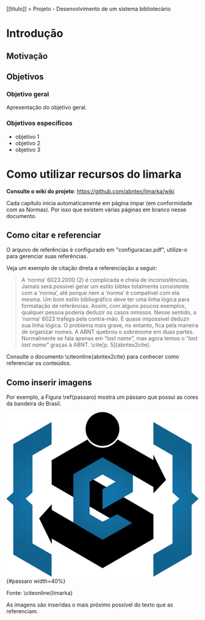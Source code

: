 
[[titulo]]
= Projeto - Desenvolvimento de um sistema bibliotecário
# Introdução

## Motivação

## Objetivos

### Objetivo geral

Apresentação do objetivo geral.

### Objetivos específicos

- objetivo 1
- objetivo 2
- objetivo 3

<!-- 
Isto é um comentário, mesma sintaxe do HTML. Para conhecer a sintaxe 
do limarka consulte: https://github.com/abntex/limarka/wiki/Sintaxe 
-->

# Como utilizar recursos do limarka

**Consulte o wiki do projeto**: https://github.com/abntex/limarka/wiki

Cada capítulo inicia automaticamente em página ímpar (em conformidade com as Normas). Por isso que existem várias páginas em branco nesse documento.

## Como citar e referenciar

O arquivo de referências é configurado em "configuracao.pdf", utilize-o
para gerenciar suas referências.

Veja um exemplo de citação direta e referenciação a seguir:

> A ‘norma’ 6023:2000 (2) é complicada e cheia de inconsistências. Jamais será
possível gerar um estilo bibtex totalmente consistente com a ‘norma’, até porque
nem a ‘norma’ é compatível com ela mesma. Um bom estilo bibliográfico deve
ter uma linha lógica para formatação de referências. Assim, com alguns poucos
exemplos, qualquer pessoa poderia deduzir os casos omissos. Nesse sentido, a
‘norma’ 6023 trafega pela contra-mão. É quase impossível deduzir sua linha lógica.
O problema mais grave, no entanto, fica pela maneira de organizar nomes. A ABNT
quebrou o sobrenome em duas partes. Normalmente se fala apenas em “*last name*”,
mas agora temos o “*last last name*” graças à ABNT. \cite[p. 5]{abntex2cite}.

Consulte o documento \citeonline{abntex2cite} para conhecer como referenciar os
conteúdos.

## Como inserir imagens

Por exemplo, a Figura \ref{passaro} mostra um pássaro que possui as cores da bandeira do Brasil. 

<!--
Para referenciar essa figura no texto utilize: Figura \ref{passaro} ou \autoref{passaro}
-->

![Pássaro com as cores da bandeira do Brasil](/logo.jpg){#passaro width=40%}

Fonte: \citeonline{limarka}

As imagens são inseridas o mais próximo possível do texto que as referenciam.

